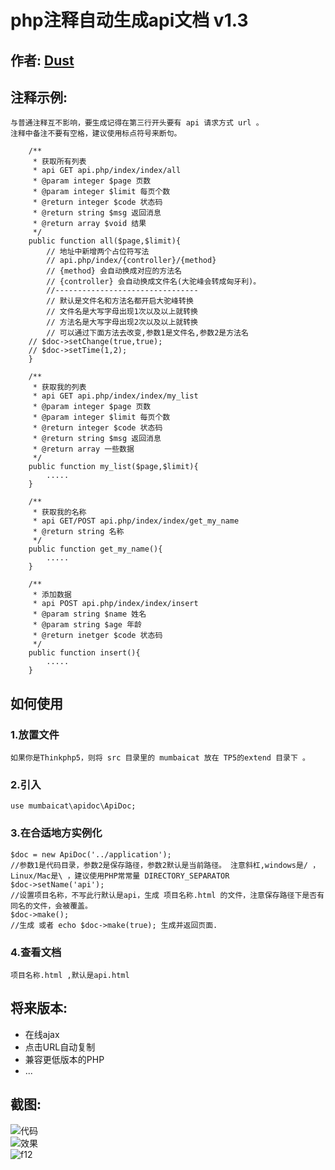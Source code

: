 # php注释自动生成api文档   v1.3
作者: [Dust](http://dust101.lofter.com)  
----

## 注释示例:
	与普通注释互不影响，要生成记得在第三行开头要有 api 请求方式 url 。  
    注释中备注不要有空格，建议使用标点符号来断句。  
```
    /**
     * 获取所有列表
     * api GET api.php/index/index/all
     * @param integer $page 页数
     * @param integer $limit 每页个数
     * @return integer $code 状态码
     * @return string $msg 返回消息
     * @return array $void 结果
     */
    public function all($page,$limit){
    	// 地址中新增两个占位符写法
    	// api.php/index/{controller}/{method}
    	// {method} 会自动换成对应的方法名
    	// {controller} 会自动换成文件名(大驼峰会转成匈牙利)。
    	//--------------------------------
    	// 默认是文件名和方法名都开启大驼峰转换
    	// 文件名是大写字母出现1次以及以上就转换
    	// 方法名是大写字母出现2次以及以上就转换
    	// 可以通过下面方法去改变,参数1是文件名,参数2是方法名
	// $doc->setChange(true,true);
	// $doc->setTime(1,2);
    }

    /**
     * 获取我的列表
     * api GET api.php/index/index/my_list
     * @param integer $page 页数
     * @param integer $limit 每页个数
     * @return integer $code 状态码
     * @return string $msg 返回消息
     * @return array 一些数据
     */
    public function my_list($page,$limit){
    	.....
    }

    /**
     * 获取我的名称
     * api GET/POST api.php/index/index/get_my_name
     * @return string 名称
     */
    public function get_my_name(){
    	.....
    }

    /**
     * 添加数据
     * api POST api.php/index/index/insert
     * @param string $name 姓名
     * @param string $age 年龄
     * @return inetger $code 状态码
     */
    public function insert(){
    	.....
    }
```    

## 如何使用  

### 1.放置文件
	如果你是Thinkphp5，则将 src 目录里的 mumbaicat 放在 TP5的extend 目录下 。

### 2.引入
	use mumbaicat\apidoc\ApiDoc;  

### 3.在合适地方实例化
	$doc = new ApiDoc('../application');
	//参数1是代码目录，参数2是保存路径，参数2默认是当前路径。 注意斜杠,windows是/ ，Linux/Mac是\ ，建议使用PHP常常量 DIRECTORY_SEPARATOR
	$doc->setName('api');
	//设置项目名称，不写此行默认是api，生成 项目名称.html 的文件，注意保存路径下是否有同名的文件，会被覆盖。
	$doc->make();
	//生成 或者 echo $doc->make(true); 生成并返回页面.

### 4.查看文档
	项目名称.html ,默认是api.html  

## 将来版本:
 * 在线ajax  
 * 点击URL自动复制  
 * 兼容更低版本的PHP
 * ...  

## 截图:
![代码](https://github.com/mumbaicat/makeapidoc/raw/master/Screenshots/code.png)  
![效果](https://github.com/mumbaicat/makeapidoc/raw/master/Screenshots/html.png)  
![f12](https://github.com/mumbaicat/makeapidoc/raw/master/Screenshots/request.png)  
